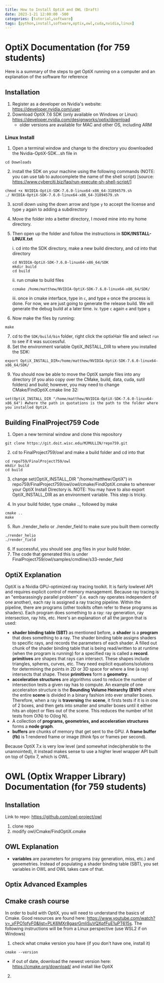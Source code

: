 ```yaml
---
title: How to Install OptiX and OWL (Draft) 
date: 2023-1-21 12:00:00 -500
categories: [tutorial,software]
tags: [python,install,software,optix,owl,cuda,nvidia,linux]
---
```

# OptiX Documentation (for 759 students)
Here is a summary of the steps to get OptiX running on a computer and an explanation of the software for reference
## Installation
1. Register as a developer on Nvidia's website: https://developer.nvidia.com/user
2. Download OptiX 7.6 SDK (only available on Windows or Linux): https://developer.nvidia.com/designworks/optix/download
    - older versions are available for MAC and other OS, including ARM
### Linux Install
1. Open a terminal window and change to the directory you downloaded the Nvidia-OptiX-SDK...sh file in
```
cd Downloads
```
2. install the SDK on your machine using the following commands (NOTE: you can use tab to autocomplete the name of the shell script) [source: https://www.cyberciti.biz/faq/run-execute-sh-shell-script/]
```
chmod +x NVIDIA-OptiX-SDK-7.6.0-linux64-x86_64-31894579.sh
./ NVIDIA-OptiX-SDK-7.6.0-linux64-x86_64-31894579.sh
```
3. scroll down using the down arrow and type `y` to accept the license and type `y` again to adding a subdirectory
4. Move the folder into a better directory, I moved mine into my home directory.
5. Then open up the folder and follow the instructions in **SDK/INSTALL-LINUX.txt**

    i. cd into the SDK directory, make a new build directory, and cd into that directory
    ```
    cd NVIDIA-OptiX-SDK-7.6.0-linux64-x86_64/SDK
    mkdir build
    cd build
    ```
    ii. run cmake to build files
    ```
    ccmake /home/matthew/NVIDIA-OptiX-SDK-7.6.0-linux64-x86_64/SDK/ 
    ```
    iii. once in cmake interface, type in `c`, and type `e` once the process is done. For now, we are just going to generate the release build. We will generate the debug build at a later time.
    iv. type `c` again `e` and type `g`
6. Now make the files by running:
```
make
```
7. cd to the `SDK/build/bin` folder, right click the optixHair file and select `run` to see if it was successful.
8. Set the environment variable OptiX_INSTALL_DIR to where you installed the SDK:
```
export OptiX_INSTALL_DIR=/home/matthew/NVIDIA-OptiX-SDK-7.6.0-linux64-x86_64/SDK/
```
9. You should now be able to move the OptiX sample files into any directory (if you also copy over the CMake, build, data, cuda, sutil folders) and build; however, you may need to change CMake/FindOptiX.cmake line 32:
```
set(OptiX_INSTALL_DIR "/home/matthew/NVIDIA-OptiX-SDK-7.6.0-linux64-x86_64") #where the path in quotations is the path to the folder where you installed OptiX.
```

## Building FinalProject759 Code
1. Open a new terminal window and clone this repository
```
git clone https://git.doit.wisc.edu/MJMULLIN/repo759.git
```
2. cd to FinalProject759/owl and make a build folder and cd into that
```
cd repo759/FinalProject759/owl
mkdir build
cd build
```
3. change set(OptiX_INSTALL_DIR "/home/matthew/OptiX") in repo759/FinalProject759/owl/owl/cmake/FindOptiX.cmake to wherever your OptiX Install Directory is. NOTE: You may have to also export OptiX_INSTALL_DIR as an environment variable. This step is tricky.

4. In your build folder, type cmake .., followed by make
```
cmake ..
make
```
5. Run ./render_helio or ./render_field to make sure you built them correctly
```
./render_helio
./render_field
```
6. If successful, you should see .png files in your build folder.
7. The code that generated this is under FinalProject759/owl/samples/cmdline/s33-render_field

## OptiX Explanation
OptiX is a Nvidia GPU-optimized ray tracing toolkit. It is fairly lowlevel API and requires explicit control of memory management. Because ray tracing is an "embarassingly parallel problem" (i.e. each ray operates independent of one another), each ray is assigned a ray tracing pipeline. Within the pipeline, there are programs (other toolkits often refer to these programs as shaders). Each program does something to a ray: ray generation, ray intersection, ray hits, etc. Here's an explanation of all the jargon that is used:
- **shader binding table (SBT)** as mentioned before, a **shader** is a **program** that does something to a ray. The shader binding table assigns shaders to specific rays, and records the parameters of each shader. A filled out chunk of the shader binding table that is being read/written to at runtime (when the program is running) for a specified ray is called a **record**.
**primitives** are shapes that rays can intersect. These shapes include triangles, spheres, curves, etc. They need explicit equations/solutions for determining the points in 2D or 3D space for where a line (a ray) intersects that shape. These **primitives** form a **geometry**. 
- **acceleration structures** are algorithms used to reduce the number of intersection tests a given ray has to compute. An example of one acceleraiton structure is the **Bounding Volume Heirarchy (BVH)** where the entire **scene** is divided in a binary fashion into ever smaller boxes. Therefore, when a ray is **traversing** the **scene**, it firsts tests if it is in one of 2 boxes, and then gets into smaller and smaller boxes until it either hits an object or flies out of the scene. This reduces the number of hit tests from O(N) to O(log N).   
- A collection of **programs, geometries, and acceleration structures** forms a **node graph**. 
- **buffers** are chunks of memory that get sent to the GPU. A **frame buffer (fb)** is 1 rendered frame or image (think fps or frames per second).

Because OptiX 7.x is very low level (and somewhat indecipherable to the unannointed), it instead makes sense to use a higher level wrapper API built on top of Optix 7, which is OWL.

# OWL (Optix Wrapper Library) Documentation (for 759 students)
## Installation
Link to repo: https://github.com/owl-project/owl
1. clone repo
2. modify owl/Cmake/FindOptiX.cmake
## OWL Explanation
- **variables** are parameters for programs (ray generation, miss, etc.) and geoemetries. Instead of populating a shader binding table (SBT), you set variables in OWL and OWL takes care of that.


## Optix Advanced Examples
## Cmake crash course
In order to build with OptiX, you will need to understand the basics of Cmake. Good resources are found here: https://www.youtube.com/watch?v=_yFPO1ofyF0&list=PLK6MXr8gasrGmIiSuVQXpfFuE1uPT615s. The following instructions will be from a Linux perspective (use WSL2 if on Windows) 
1. check what cmake version you have (if you don't have one, install it)
```
cmake --version
```
- if out of date, download the newest version here: https://cmake.org/download/ and install like OptiX
2. 
